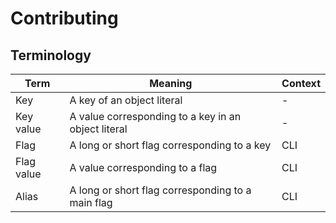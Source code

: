 # Contributing

## Terminology

| Term       | Meaning                                             | Context |
| ---------- | --------------------------------------------------- | ------- |
| Key        | A key of an object literal                          | -       |
| Key value  | A value corresponding to a key in an object literal | -       |
| Flag       | A long or short flag corresponding to a key         | CLI     |
| Flag value | A value corresponding to a flag                     | CLI     |
| Alias      | A long or short flag corresponding to a main flag   | CLI     |
